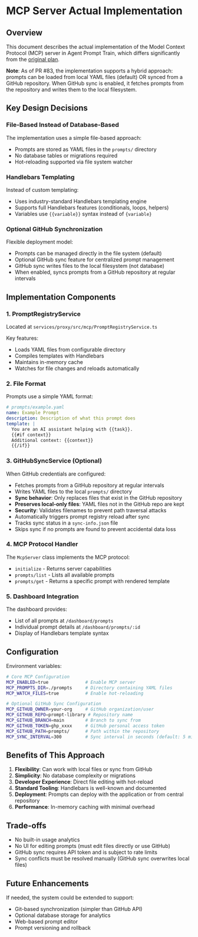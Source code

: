# MCP Server Actual Implementation

## Overview

This document describes the actual implementation of the Model Context Protocol (MCP) server in Agent Prompt Train, which differs significantly from the [original plan](./mcp-server-original-plan.md).

**Note**: As of PR #83, the implementation supports a hybrid approach: prompts can be loaded from local YAML files (default) OR synced from a GitHub repository. When GitHub sync is enabled, it fetches prompts from the repository and writes them to the local filesystem.

## Key Design Decisions

### File-Based Instead of Database-Based

The implementation uses a simple file-based approach:

- Prompts are stored as YAML files in the `prompts/` directory
- No database tables or migrations required
- Hot-reloading supported via file system watcher

### Handlebars Templating

Instead of custom templating:

- Uses industry-standard Handlebars templating engine
- Supports full Handlebars features (conditionals, loops, helpers)
- Variables use `{{variable}}` syntax instead of `{variable}`

### Optional GitHub Synchronization

Flexible deployment model:

- Prompts can be managed directly in the file system (default)
- Optional GitHub sync feature for centralized prompt management
- GitHub sync writes files to the local filesystem (not database)
- When enabled, syncs prompts from a GitHub repository at regular intervals

## Implementation Components

### 1. PromptRegistryService

Located at `services/proxy/src/mcp/PromptRegistryService.ts`

Key features:

- Loads YAML files from configurable directory
- Compiles templates with Handlebars
- Maintains in-memory cache
- Watches for file changes and reloads automatically

### 2. File Format

Prompts use a simple YAML format:

```yaml
# prompts/example.yaml
name: Example Prompt
description: Description of what this prompt does
template: |
  You are an AI assistant helping with {{task}}.
  {{#if context}}
  Additional context: {{context}}
  {{/if}}
```

### 3. GitHubSyncService (Optional)

When GitHub credentials are configured:

- Fetches prompts from a GitHub repository at regular intervals
- Writes YAML files to the local `prompts/` directory
- **Sync behavior**: Only replaces files that exist in the GitHub repository
- **Preserves local-only files**: YAML files not in the GitHub repo are kept
- **Security**: Validates filenames to prevent path traversal attacks
- Automatically triggers prompt registry reload after sync
- Tracks sync status in a `sync-info.json` file
- Skips sync if no prompts are found to prevent accidental data loss

### 4. MCP Protocol Handler

The `McpServer` class implements the MCP protocol:

- `initialize` - Returns server capabilities
- `prompts/list` - Lists all available prompts
- `prompts/get` - Returns a specific prompt with rendered template

### 5. Dashboard Integration

The dashboard provides:

- List of all prompts at `/dashboard/prompts`
- Individual prompt details at `/dashboard/prompts/:id`
- Display of Handlebars template syntax

## Configuration

Environment variables:

```bash
# Core MCP Configuration
MCP_ENABLED=true              # Enable MCP server
MCP_PROMPTS_DIR=./prompts     # Directory containing YAML files
MCP_WATCH_FILES=true          # Enable hot-reloading

# Optional GitHub Sync Configuration
MCP_GITHUB_OWNER=your-org     # GitHub organization/user
MCP_GITHUB_REPO=prompt-library # Repository name
MCP_GITHUB_BRANCH=main        # Branch to sync from
MCP_GITHUB_TOKEN=ghp_xxxx     # GitHub personal access token
MCP_GITHUB_PATH=prompts/      # Path within the repository
MCP_SYNC_INTERVAL=300         # Sync interval in seconds (default: 5 minutes)
```

## Benefits of This Approach

1. **Flexibility**: Can work with local files or sync from GitHub
2. **Simplicity**: No database complexity or migrations
3. **Developer Experience**: Direct file editing with hot-reload
4. **Standard Tooling**: Handlebars is well-known and documented
5. **Deployment**: Prompts can deploy with the application or from central repository
6. **Performance**: In-memory caching with minimal overhead

## Trade-offs

- No built-in usage analytics
- No UI for editing prompts (must edit files directly or use GitHub)
- GitHub sync requires API token and is subject to rate limits
- Sync conflicts must be resolved manually (GitHub sync overwrites local files)

## Future Enhancements

If needed, the system could be extended to support:

- Git-based synchronization (simpler than GitHub API)
- Optional database storage for analytics
- Web-based prompt editor
- Prompt versioning and rollback

